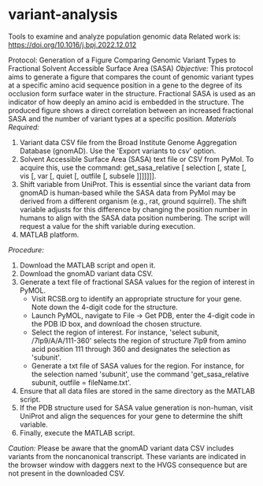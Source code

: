 # variant-analysis

Tools to examine and analyze population genomic data
Related work is: https://doi.org/10.1016/j.bpj.2022.12.012

Protocol: Generation of a Figure Comparing Genomic Variant Types to Fractional Solvent Accessible Surface Area (SASA)
*Objective:* This protocol aims to generate a figure that compares the count of genomic variant types at a specific amino acid sequence position in a gene to the degree of its occlusion form surface water in the structure. Fractional SASA is used as an indicator of how deeply an amino acid is embedded in the structure. The produced figure shows a direct correlation between an increased fractional SASA and the number of variant types at a specific position.
*Materials Required:*
1. Variant data CSV file from the Broad Institute Genome Aggregation Database (gnomAD). Use the 'Export variants to csv' option.
2. Solvent Accessible Surface Area (SASA) text file or CSV from PyMol. To acquire this, use the command: get_sasa_relative [ selection [, state [, vis [, var [, quiet [, outfile [, subsele ]]]]]]].
3. Shift variable from UniProt. This is essential since the variant data from gnomAD is human-based while the SASA data from PyMol may be derived from a different organism (e.g., rat, ground squirrel). The shift variable adjusts for this difference by changing the position number in humans to align with the SASA data position numbering. The script will request a value for the shift variable during execution.
4. MATLAB platform.

*Procedure:*
1. Download the MATLAB script and open it.
2. Download the gnomAD variant data CSV.
3. Generate a text file of fractional SASA values for the region of interest in PyMOL.
   - Visit RCSB.org to identify an appropriate structure for your gene. Note down the 4-digit code for the structure.
   - Launch PyMOL, navigate to File → Get PDB, enter the 4-digit code in the PDB ID box, and download the chosen structure.
   - Select the region of interest. For instance, 'select subunit, /7lp9/A/A/111-360' selects the region of structure 7lp9 from amino acid position 111 through 360 and designates the selection as 'subunit'.
   - Generate a txt file of SASA values for the region. For instance, for the selection named 'subunit', use the command 'get_sasa_relative subunit, outfile = fileName.txt'.
4. Ensure that all data files are stored in the same directory as the MATLAB script.
5. If the PDB structure used for SASA value generation is non-human, visit UniProt and align the sequences for your gene to determine the shift variable.
6. Finally, execute the MATLAB script.

*Caution:* Please be aware that the gnomAD variant data CSV includes variants from the noncanonical transcript. These variants are indicated in the browser window with daggers next to the HVGS consequence but are not present in the downloaded CSV.
